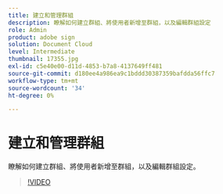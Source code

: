 ```yaml
---
title: 建立和管理群組
description: 瞭解如何建立群組、將使用者新增至群組，以及編輯群組設定
role: Admin
product: adobe sign
solution: Document Cloud
level: Intermediate
thumbnail: 17355.jpg
exl-id: c5e40e00-d11d-4853-b7a8-4137649ff481
source-git-commit: d180ee4a986ea9c1bddd30387359bafdda56ffc7
workflow-type: tm+mt
source-wordcount: '34'
ht-degree: 0%

---
```


# 建立和管理群組

瞭解如何建立群組、將使用者新增至群組，以及編輯群組設定。

>[!VIDEO](https://video.tv.adobe.com/v/17355?hidetitle=true)
